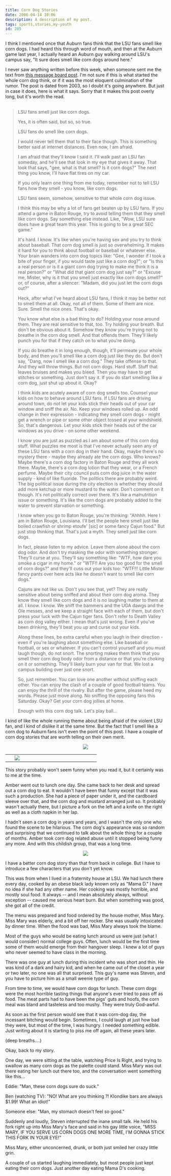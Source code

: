 ```yaml
---
title: Corn Dog Stories
date: 2006-04-14 10:06
description: A description of my post.
tags: sports,stories,my-youth
id: 205
---
```

I think I mentioned once that Auburn fans think that the LSU fans smell like corn dogs.  I had heard this through word of mouth, and then at the Auburn game last year, I actually heard an Auburn guy walking around LSU's campus say, "It sure does smell like corn dogs around here."

I never saw anything written before this week, when someone sent me the text from <a href="http://mb8.theinsiders.com/fauburnfrm13.showMessage?topicID=8.topic">this message board post</a>.  I'm not sure if this is what started the whole corn dog think, or if it was the most eloquent culmination of the rumor.  The post is dated from 2003, so I doubt it's going anywhere.  But just in case it does, here is what it says.  Sorry that it makes this post overly long, but it's worth the read.  
<span class="spanEndPreview">&nbsp;</span>
<blockquote>LSU fans smell just like corn dogs.

Yes, it is often said, but so, so true. 

LSU fans do smell like corn dogs.

I would never tell them that to their face though. This is something better said at internet distances. Even now, I am afraid.

I am afraid that they'll know I said it. I'll walk past an LSU fan someday, and he'll see that look in my eye that gives it away. That look that says, "gee, what is that smell? Is it corn dogs?" The next thing you know, I'll have flat tires on my car.

If you only learn one thing from me today, remember not to tell LSU fans how they smell - you know, like corn dogs.

LSU fans seem, somehow, sensitive to that whole corn dog issue.

I think this may be why a lot of fans get beaten up by LSU fans. If you attend a game in Baton Rouge, try to avoid telling them that they smell like corn dogs. Say something else instead. Like, "Wow, LSU sure does have a great team this year. This is going to be a great SEC game."

It's hard. I know. It's like when you're having sex and you try to think about baseball. That corn dog smell is just so overwhelming. It makes it hard for you to think about football or baseball or whatever else. Your brain wanders into corn dog topics like: "Gee, I wonder if I took a bite of your finger, if you would taste just like a corn dog?"; or "Is this a real person or is it a giant corn dog trying to make me think it is a real person?" or "What did that giant corn dog just say?" or "Excuse me, Mister, why is it that you smell just exactly like corn dogs smell?" or, of course, after a silencer: "Madam, did you just let the corn dogs out?"

Heck, after what I've heard about LSU fans, I think it may be better not to smell them at all. Okay, not all of them. Some of them are nice. Sure. Smell the nice ones. That's okay.

You know what else is a bad thing to do? Holding your nose around them. They are real sensitive to that, too. Try holding your breath. But don't be obvious about it. Somehow they know you're trying not to breathe in the corn dog smell. And that offends them. They'll likely punch you for that if they catch on to what you're doing. 

If you do breathe it in long enough, though, it'll permeate your whole body, and then you'll smell like a corn dog just like they do. But don't say, "Dang, now I smell like a corn dog." They take offense to that. And they will throw things. But not corn dogs. Hard stuff. Stuff that leaves bruises and makes you bleed. Then you may have to get stitches or something. Just don't say it. If you do start smelling like a corn dog, just shut up about it. Okay?

I think kids are acutely aware of corn dog smells too. Counsel your kids on how to behave around LSU fans. If LSU fans are driving around town, do not let your kids stick their heads out of your car window and sniff the air. No. Keep your windows rolled up. An odd change in their expression - indicating they smell corn dogs - might get a wrench or pipe or some other object tossed at your windshield. So, that's dangerous. Let your kids stick their heads out of the car windows as you drive - on some other weekend.

I know you are just as puzzled as I am about some of this corn dog stuff. What puzzles me most is that I've never actually seen any of these LSU fans with a corn dog in their hand. Okay, maybe there's no mystery there - maybe they already ate the corn dogs. Who knows? Maybe there's a corn dog factory in Baton Rouge and they all work there. Maybe, there's a corn dog lotion that they wear, or a French perfume. Maybe their city council puts corn dog juice in the water supply - kind of like fluoride. The politics there are probably weird. The big political issue during the city election is whether they should add more ketchup or more mustard to the water. Don't comment on it though. It's not politically correct over there. It's like a malnutrition issue or something. It's like the corn dogs are probably added to the water to prevent starvation or something.

I know when you go to Baton Rouge, you're thinking: "Ahhhh. Here I am in Baton Rouge, Louisiana. I'll bet the people here smell just like boiled crawfish or shrimp etoufe' [sic] or some fancy Cajun food." But just stop thinking that. That's just a myth. They smell just like corn dogs.

In fact, please listen to my advice. Leave them alone about the corn dog odor. And don't try masking the odor with something stronger. They'll curse at you. They'll say something like: "WTF, how dare you smoke a cigar in my home." or "WTF!! Are you too good for the smell of corn dogs?" and they'll cuss out your kids too: "WTF!!! Little Mister fancy pants over here acts like he doesn't want to smell like corn dogs." 

Cajuns are not like us. Don't you see that, yet? They are really sensitive about being sniffed and about their corn dog aroma. They know they smell like corn dogs and it is no laughing matter to them at all. I know. I know. We sniff the bammers and the UGA dawgs and the Ole messes, and we keep a straight face with each of them, but don't press your luck with the Cajun tiger fans. Don't refer to Death Valley as corn dog valley either. I mean that's just wrong. Even if you've been drinking, they'll beat you up and curse out your kids.

Along these lines, be extra careful when you laugh in their direction - even if you're laughing about something else. Like baseball or football, or sex or whatever. If you can't control yourself and you must laugh though, do not snort. The snorting makes them think that you smell their corn dog body odor from a distance or that you're choking on it or something. They'll likely burn your van for that. We lost a campus building over just one snort. 

So, just remember. You can love one another without sniffing each other. You can enjoy the clash of a couple of good football teams. You can enjoy the thrill of the rivalry. But after the game, please heed my words. Please just move along. No sniffing the opposing fans this Saturday. Okay? Get your corn dog jollies at home. 

Enough with this corn dog talk. Let's play ball...
</blockquote>

I kind of like the whole running theme about being afraid of the violent LSU fan, and I kind of dislike it at the same time.  But the fact that I smell like a corn dog to Auburn fans isn't even the point of this post.  I have a couple of corn dog stories that are worth telling on their own merit.

<center><img src="/img/greenline.gif" /></center>

<table cellpadding="2" align="right"><tr><td width="5" rowspan="2"><spacer type="block" width="5" height="1"></spacer></td><td width="250" ><img src="/img/corndog.jpg"/></td></tr></table>

This story probably won't seem funny when you read it, but it certainly was to me at the time.

Amber went out to lunch one day.  She came back to her desk and spread out a corn dog to eat.  It wouldn't have been that funny except that it was such a production.  She had a piece of paper under it, and the cardboard sleeve over that, and the corn dog and mustard arranged just so.  It probably wasn't actually there, but I picture a fork on the left and a knife on the right as well as a cloth napkin in her lap.

I hadn't seen a corn dog in years and years, and I wasn't the only one who found the scene to be hilarious.  The corn dog's appearance was so random and surprising that we continued to talk about the whole thing for a couple of months.  Amber took corn dog related abuse until it stopped being funny any more.  And with this childish group, that was a long time.

<center><img src="/img/greenline.gif" /></center>

I have a better corn dog story than that from back in college.  But I have to introduce a few characters that you don't yet know.

This was from when I lived in a fraternity house at LSU.  We had lunch there every day, cooked by an obese black lady known only as "Mama D."  I have no idea if she had any other name.  Her cooking was mostly horrible, and mostly soul food.  It always -- and I mean absolutely always, without exception -- caused me serious heart burn.  But when something was good, she got all of the credit.

The menu was prepared and food ordered by the house mother, Miss Mary.  Miss Mary was elderly, and a bit off her rocker.  She was usually intoxicated by dinner time.  When the food was bad, Miss Mary always took the blame.

Most of the guys who would be eating lunch around us were just (what I would consider) normal college guys.  Often, lunch would be the first time some of them would emerge from their hangover sleep.  I knew a lot of guys who never seemed to have class in the morning.

There was one guy at lunch during this incident who was short and thin.  He was kind of a dark and hairy kid, and when he came out of the closet a year or two later, no one was all that surprised.  This guy's name was Steven, and you have to picture him as a small weenie type of guy.

From time to time, we would have corn dogs for lunch.  These corn dogs were the most horrible tasting things that anyone's ever tried to pass off as food.  The meat parts had to have been the pigs' guts and hoofs, the corn meal was bland and tasteless and too mushy.  They were truly God-awful.

As soon as the first person would see that it was corn-dog day, the incessant bitching would begin.  Sometimes, I could laugh at just how bad they were, but most of the time, I was hungry.  I needed something edible.  Just writing about it is starting to piss me off again, all these years later.

(deep breaths....)

Okay, back to my story.

One day, we were sitting at the table, watching Price Is Right, and trying to swallow as many corn dogs as the palette could stand.  Miss Mary was out there eating her lunch out there too, and the conversation went something like this...

Eddie:  "Man, these corn dogs sure do suck."

Ben (watching TV):  "NO! What are you thinking ?!  Klondike bars are always $1.99!  What an idiot!"

Someone else:  "Man, my stomach doesn't feel so good."

Suddenly and loudly, Steven interrupted the inane small talk.  He held his fork right up into Miss Mary's face and said in his gay little voice, "MISS MARY, IF YOU SERVE US CORN DOGS ONE MORE TIME, I'M GONNA STICK THIS FORK IN YOUR EYE!"

Miss Mary, either unconcerned, drunk, or both just smiled her crazy little grin.

A couple of us started laughing immediately, but most people just kept eating their corn dogs.  Just another day eating Mama D's cooking.
